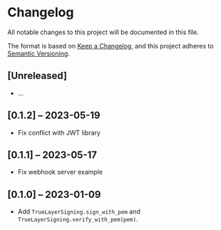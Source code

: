 # Changelog

All notable changes to this project will be documented in this file.

The format is based on [Keep a Changelog](https://keepachangelog.com/en/1.0.0/),
and this project adheres to [Semantic Versioning](https://semver.org/spec/v2.0.0.html).

## [Unreleased]

- ...

## [0.1.2] – 2023-05-19

- Fix conflict with JWT library

## [0.1.1] – 2023-05-17

- Fix webhook server example

## [0.1.0] – 2023-01-09

- Add `TrueLayerSigning.sign_with_pem` and `TrueLayerSigning.verify_with_pem(pem)`.
